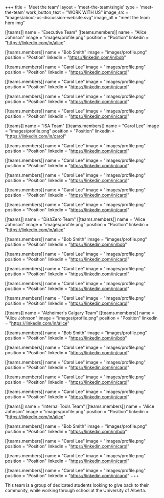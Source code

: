 +++
title = 'Meet the team'
layout = 'meet-the-team/single'
type = 'meet-the-team'
work_button_text = "WORK WITH US"
image_src = "images/about-us-discussion-website.svg"
image_alt = "meet the team hero img"

[[teams]]
name = "Executive Team"
[[teams.members]]
name = "Alice Johnson"
image = "images/profile.png"
position = "Position"
linkedin = "https://linkedin.com/in/alice"

[[teams.members]]
name = "Bob Smith"
image = "images/profile.png"
position = "Postion"
linkedin = "https://linkedin.com/in/bob"

[[teams.members]]
name = "Carol Lee"
image = "images/profile.png"
position = "Position"
linkedin = "https://linkedin.com/in/carol"

[[teams.members]]
name = "Carol Lee"
image = "images/profile.png"
position = "Position"
linkedin = "https://linkedin.com/in/carol"

[[teams.members]]
name = "Carol Lee"
image = "images/profile.png"
position = "Position"
linkedin = "https://linkedin.com/in/carol"

[[teams.members]]
name = "Carol Lee"
image = "images/profile.png"
position = "Position"
linkedin = "https://linkedin.com/in/carol"

[[teams]]
name = "ISA Team"
[[teams.members]]
name = "Carol Lee"
image = "images/profile.png"
position = "Position"
linkedin = "https://linkedin.com/in/carol"

[[teams.members]]
name = "Carol Lee"
image = "images/profile.png"
position = "Position"
linkedin = "https://linkedin.com/in/carol"

[[teams.members]]
name = "Carol Lee"
image = "images/profile.png"
position = "Position"
linkedin = "https://linkedin.com/in/carol"

[[teams.members]]
name = "Carol Lee"
image = "images/profile.png"
position = "Position"
linkedin = "https://linkedin.com/in/carol"

[[teams.members]]
name = "Carol Lee"
image = "images/profile.png"
position = "Position"
linkedin = "https://linkedin.com/in/carol"

[[teams.members]]
name = "Carol Lee"
image = "images/profile.png"
position = "Position"
linkedin = "https://linkedin.com/in/carol"

[[teams]]
name = "DishZero Team"
[[teams.members]]
name = "Alice Johnson"
image = "images/profile.png"
position = "Position"
linkedin = "https://linkedin.com/in/alice"

[[teams.members]]
name = "Bob Smith"
image = "images/profile.png"
position = "Position"
linkedin = "https://linkedin.com/in/bob"

[[teams.members]]
name = "Carol Lee"
image = "images/profile.png"
position = "Position"
linkedin = "https://linkedin.com/in/carol"

[[teams.members]]
name = "Carol Lee"
image = "images/profile.png"
position = "Position"
linkedin = "https://linkedin.com/in/carol"

[[teams.members]]
name = "Carol Lee"
image = "images/profile.png"
position = "Position"
linkedin = "https://linkedin.com/in/carol"

[[teams.members]]
name = "Carol Lee"
image = "images/profile.png"
position = "Position"
linkedin = "https://linkedin.com/in/carol"

[[teams]]
name = "Alzheimer's Calgary Team"
[[teams.members]]
name = "Alice Johnson"
image = "images/profile.png"
position = "Position"
linkedin = "https://linkedin.com/in/alice"

[[teams.members]]
name = "Bob Smith"
image = "images/profile.png"
position = "Position"
linkedin = "https://linkedin.com/in/bob"

[[teams.members]]
name = "Carol Lee"
image = "images/profile.png"
position = "Position"
linkedin = "https://linkedin.com/in/carol"

[[teams.members]]
name = "Carol Lee"
image = "images/profile.png"
position = "Position"
linkedin = "https://linkedin.com/in/carol"

[[teams.members]]
name = "Carol Lee"
image = "images/profile.png"
position = "Position"
linkedin = "https://linkedin.com/in/carol"

[[teams.members]]
name = "Carol Lee"
image = "images/profile.png"
position = "Position"
linkedin = "https://linkedin.com/in/carol"

[[teams]]
name = "Internal Tools Team"
[[teams.members]]
name = "Alice Johnson"
image = "images/profile.png"
position = "Position"
linkedin = "https://linkedin.com/in/alice"

[[teams.members]]
name = "Bob Smith"
image = "images/profile.png"
position = "Position"
linkedin = "https://linkedin.com/in/bob"

[[teams.members]]
name = "Carol Lee"
image = "images/profile.png"
position = "Position"
linkedin = "https://linkedin.com/in/carol"

[[teams.members]]
name = "Carol Lee"
image = "images/profile.png"
position = "Position"
linkedin = "https://linkedin.com/in/carol"

[[teams.members]]
name = "Carol Lee"
image = "images/profile.png"
position = "Position"
linkedin = "https://linkedin.com/in/carol"
+++

This team is a group of dedicated students looking to give back to their community, while working through school at the University of Alberta.
